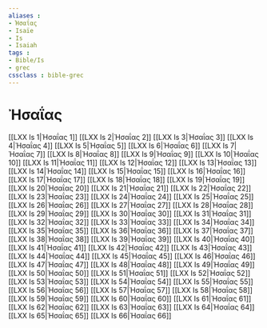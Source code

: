 ```yaml
---
aliases : 
- Ἠσαΐας
- Isaïe
- Is
- Isaiah
tags : 
- Bible/Is
- grec
cssclass : bible-grec
---
```


# Ἠσαΐας

[[LXX Is 1|Ἠσαΐας 1]]
[[LXX Is 2|Ἠσαΐας 2]]
[[LXX Is 3|Ἠσαΐας 3]]
[[LXX Is 4|Ἠσαΐας 4]]
[[LXX Is 5|Ἠσαΐας 5]]
[[LXX Is 6|Ἠσαΐας 6]]
[[LXX Is 7|Ἠσαΐας 7]]
[[LXX Is 8|Ἠσαΐας 8]]
[[LXX Is 9|Ἠσαΐας 9]]
[[LXX Is 10|Ἠσαΐας 10]]
[[LXX Is 11|Ἠσαΐας 11]]
[[LXX Is 12|Ἠσαΐας 12]]
[[LXX Is 13|Ἠσαΐας 13]]
[[LXX Is 14|Ἠσαΐας 14]]
[[LXX Is 15|Ἠσαΐας 15]]
[[LXX Is 16|Ἠσαΐας 16]]
[[LXX Is 17|Ἠσαΐας 17]]
[[LXX Is 18|Ἠσαΐας 18]]
[[LXX Is 19|Ἠσαΐας 19]]
[[LXX Is 20|Ἠσαΐας 20]]
[[LXX Is 21|Ἠσαΐας 21]]
[[LXX Is 22|Ἠσαΐας 22]]
[[LXX Is 23|Ἠσαΐας 23]]
[[LXX Is 24|Ἠσαΐας 24]]
[[LXX Is 25|Ἠσαΐας 25]]
[[LXX Is 26|Ἠσαΐας 26]]
[[LXX Is 27|Ἠσαΐας 27]]
[[LXX Is 28|Ἠσαΐας 28]]
[[LXX Is 29|Ἠσαΐας 29]]
[[LXX Is 30|Ἠσαΐας 30]]
[[LXX Is 31|Ἠσαΐας 31]]
[[LXX Is 32|Ἠσαΐας 32]]
[[LXX Is 33|Ἠσαΐας 33]]
[[LXX Is 34|Ἠσαΐας 34]]
[[LXX Is 35|Ἠσαΐας 35]]
[[LXX Is 36|Ἠσαΐας 36]]
[[LXX Is 37|Ἠσαΐας 37]]
[[LXX Is 38|Ἠσαΐας 38]]
[[LXX Is 39|Ἠσαΐας 39]]
[[LXX Is 40|Ἠσαΐας 40]]
[[LXX Is 41|Ἠσαΐας 41]]
[[LXX Is 42|Ἠσαΐας 42]]
[[LXX Is 43|Ἠσαΐας 43]]
[[LXX Is 44|Ἠσαΐας 44]]
[[LXX Is 45|Ἠσαΐας 45]]
[[LXX Is 46|Ἠσαΐας 46]]
[[LXX Is 47|Ἠσαΐας 47]]
[[LXX Is 48|Ἠσαΐας 48]]
[[LXX Is 49|Ἠσαΐας 49]]
[[LXX Is 50|Ἠσαΐας 50]]
[[LXX Is 51|Ἠσαΐας 51]]
[[LXX Is 52|Ἠσαΐας 52]]
[[LXX Is 53|Ἠσαΐας 53]]
[[LXX Is 54|Ἠσαΐας 54]]
[[LXX Is 55|Ἠσαΐας 55]]
[[LXX Is 56|Ἠσαΐας 56]]
[[LXX Is 57|Ἠσαΐας 57]]
[[LXX Is 58|Ἠσαΐας 58]]
[[LXX Is 59|Ἠσαΐας 59]]
[[LXX Is 60|Ἠσαΐας 60]]
[[LXX Is 61|Ἠσαΐας 61]]
[[LXX Is 62|Ἠσαΐας 62]]
[[LXX Is 63|Ἠσαΐας 63]]
[[LXX Is 64|Ἠσαΐας 64]]
[[LXX Is 65|Ἠσαΐας 65]]
[[LXX Is 66|Ἠσαΐας 66]]
